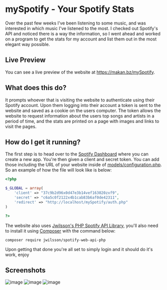 # mySpotify - Your Spotify Stats
Over the past few weeks I've been listening to some music, and was interested in which music I've listened to the most. I checked out Spotify's API and noticed there is a way the information, so I went ahead and worked on a program to get the stats for my account and list them out in the most elegant way possible.

## Live Preview
You can see a live preview of the website at https://makan.bz/mySpotify.

## What does this do?
It prompts whoever that is visiting the website to authenticate using their Spotify account. Upon them logging into their account a token is sent to the website and saved as a cookie on the users computer. The token allows the website to request information about the users top songs and artists in a period of time, and the stats are printed on a page with images and links to visit the pages.

## How do I get it running?
The first step is to head over to the [Spotify Dashboard](https://beta.developer.spotify.com/dashboard/) where you can create a new app. You're then given a client and secret token. You can add those including the URL of your website inside of [models/configuration.php](https://github.com/MastaCoder/mySpotify/blob/master/models/configuration.php). So an example of how the file will look like is below:

```php
<?php

$_GLOBAL = array(
    'client' => "37c9b2d96x0d47e3b14vef163020zxf9",
    'secret' => "c6a5c0f2122x4b1cab83b6af0de42311",
    'redirect' => "http://localhost/mySpotify/auth.php"
)

?>
```

The website also uses [Jwilsson's PHP Spotify API Library](https://github.com/jwilsson/spotify-web-api-php), you'll also need to install it using [Composer](https://getcomposer.org/) with the command below:

```
composer require jwilsson/spotify-web-api-php
```

Upon getting that done you're all set to simply login and it should do it's work, enjoy

## Screenshots
![image](https://makan.bz/shr/1546294954.jpg)
![image](https://makan.bz/shr/1546294865.png)
![image](https://makan.bz/shr/1546294938.png)
